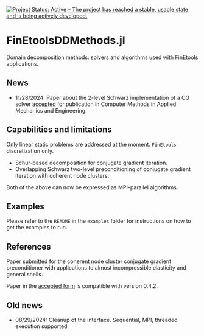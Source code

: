 [![Project Status: Active – The project has reached a stable, usable state and is being actively developed.](http://www.repostatus.org/badges/latest/active.svg)](http://www.repostatus.org/#active)

# FinEtoolsDDMethods.jl

Domain decomposition methods: solvers and algorithms used with FinEtools applications. 

## News

- 11/28/2024: Paper about the 2-level Schwarz implementation of a CG solver [accepted](https://www.sciencedirect.com/science/article/pii/S0045782524008120) for publication 
in Computer Methods in Applied Mechanics and Engineering.

## Capabilities and limitations

Only linear static problems are addressed at the moment. `FinEtools` discretization only.

- Schur-based decomposition for conjugate gradient iteration. 
- Overlapping Schwarz two-level preconditioning of conjugate gradient iteration with coherent node clusters.

Both of the above can now be expressed as MPI-parallel algorithms.

## Examples

Please refer to the `README` in the `examples` folder for instructions 
on how to get the examples to run.

## References

Paper [submitted](https://papers.ssrn.com/sol3/papers.cfm?abstract_id=4902156) for 
the coherent node cluster conjugate gradient preconditioner with applications 
to almost incompressible elasticity and general shells.

Paper in the [accepted form](https://www.sciencedirect.com/science/article/pii/S0045782524008120)
is compatible with version 0.4.2.

## Old news

- 08/29/2024: Cleanup of the interface. Sequential, MPI, threaded execution supported.
